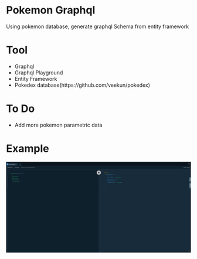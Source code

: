 # Pokemon Graphql

Using pokemon database, generate graphql Schema from entity framework

# Tool
<ul>
  <li>Graphql</li>
  <li>Graphql Playground</li>
  <li>Entity Framework</li>
  <li>Pokedex database(https://github.com/veekun/pokedex)</li>
</ul>

# To Do
<ul>
  <li> Add more pokemon parametric data</li>
  </ul>


# Example

![](GraphQLGraphTypeFirstSingleTable/Images/Demo1.PNG)
